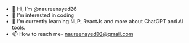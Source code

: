 - 👋 Hi, I’m @naureensyed26
- 👀 I’m interested in coding
- 🌱 I’m currently learning NLP, ReactJs and more about ChatGPT and AI tools.
- 📫 How to reach me- naureensyed92@gmail.com

<!---
naureensyed26/naureensyed26 is a ✨ special ✨ repository because its `README.md` (this file) appears on your GitHub profile.
You can click the Preview link to take a look at your changes.
--->
